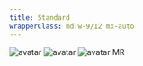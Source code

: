 ```yaml
---
title: Standard
wrapperClass: md:w-9/12 mx-auto
---
```


<div class="container h-full rounded-md bg-surface-1 p-24">
    <div class="flex justify-center items-center gap-48">
        <img src="/volverjs.svg" alt="avatar" class="vv-avatar">
        <img src="https://gravatar.com/avatar/dfb63daa83b45e913d62dc45f32d8ef3?s=400&d=retro&r=x" alt="avatar" class="vv-avatar">
        <img src="https://avatars.dicebear.com/v2/identicon/dfb63daa83b45e913d62dc45f32d8ef3.svg" alt="avatar" class="vv-avatar">
        <span role="img" aria-label="Mario Rossi" class="vv-avatar">MR</span>
    </div>
</div>


